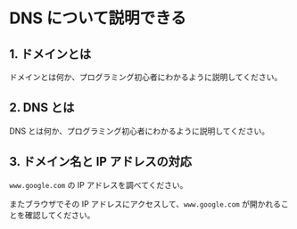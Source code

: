 # DNS について説明できる

## 1. ドメインとは

ドメインとは何か、プログラミング初心者にわかるように説明してください。

## 2. DNS とは

DNS とは何か、プログラミング初心者にわかるように説明してください。

## 3. ドメイン名と IP アドレスの対応

`www.google.com` の IP アドレスを調べてください。

またブラウザでその IP アドレスにアクセスして、`www.google.com` が開かれることを確認してください。